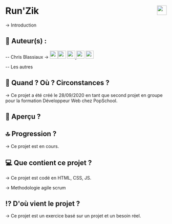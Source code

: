 # Run'Zik <img src="https://raw.githubusercontent.com/matiassingers/awesome-readme/master/icon.png" width="30px" style="float: right">


→ Introduction 

## 👤  Auteur(s) : 

-- Chris Blassiaux → 
[<img src="http://pngimg.com/uploads/github/github_PNG40.png" width="25" >](https://github.com/ChrisBlassiaux )[<img src="https://user-images.githubusercontent.com/59894954/79057092-9281bc00-7c5d-11ea-9392-783b52f9dae4.png" width="25" >](https://chrisb.fr/)  [<img src="https://www.crossfitchelles.com/wp-content/uploads/2019/03/linkedin-icon-logo-png-transparent.png" width="25" >  ](https://www.linkedin.com/in/christopher-blassiaux-802891198/)  [<img src="https://upload.wikimedia.org/wikipedia/commons/4/45/New_Logo_Gmail.svg" width="25" >](chrisblassiaux@gmail.com)   [<img src="https://www.toomed.com/blog/wp-content/uploads/2018/09/new-instagram-logo-png-transparent.png" width="25" > ](https://www.instagram.com/chris.blassiaux/) 

-- Les autres

## :calendar:  Quand ? Où ? Circonstances ?

→ Ce projet a été créé le 28/09/2020 en tant que second projet en groupe pour la formation Développeur Web chez PopSchool.

## :eyes:  Aperçu ?

## :top:  Progression ?

→ Ce projet est en cours. 

## :computer:  Que contient ce projet ?

→ Ce projet est codé en HTML, CSS, JS.

→ Methodologie agile scrum

## :interrobang:  D'où vient le projet ?

→ Ce projet est un exercice basé sur un projet et un besoin réel.
